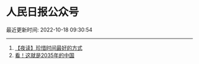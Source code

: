 # 人民日报公众号

最近更新时间: 2022-10-18 09:30:54

--- 
1. [【夜读】珍惜时间最好的方式](https://mp.weixin.qq.com/s/TgMgMaCM_nr2CT_MMgwoDg) 
2. [看！这就是2035年的中国](https://mp.weixin.qq.com/s/ZBANwlFg2wOgCo2MI8Rc4Q) 
